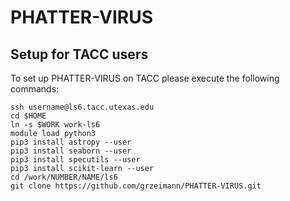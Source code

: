 # PHATTER-VIRUS

## Setup for TACC users
To set up PHATTER-VIRUS on TACC please execute the following commands:

```
ssh username@ls6.tacc.utexas.edu
cd $HOME
ln -s $WORK work-ls6
module load python3
pip3 install astropy --user
pip3 install seaborn --user
pip3 install specutils --user
pip3 install scikit-learn --user
cd /work/NUMBER/NAME/ls6
git clone https://github.com/grzeimann/PHATTER-VIRUS.git
```
